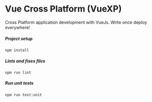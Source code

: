 # Vue Cross Platform (VueXP)

Cross Platform application development with VueJs. Write once deploy everywhere!

##### Project setup
```
npm install
```

##### Lints and fixes files
```
npm run lint
```

##### Run unit tests
```
npm run test:unit
```
